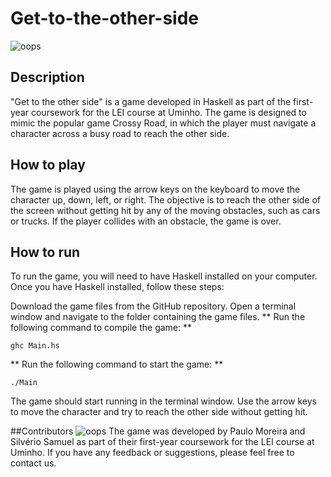 # Get-to-the-other-side
![oops](https://github.com/OVerdadeiroPaulo/Get-to-the-other-side/blob/main/src/bmps/banner/0030.bmp)
## Description
"Get to the other side" is a game developed in Haskell as part of the first-year coursework for the LEI course at Uminho. The game is designed to mimic the popular game Crossy Road, in which the player must navigate a character across a busy road to reach the other side.

## How to play
The game is played using the arrow keys on the keyboard to move the character up, down, left, or right. The objective is to reach the other side of the screen without getting hit by any of the moving obstacles, such as cars or trucks. If the player collides with an obstacle, the game is over.

## How to run
To run the game, you will need to have Haskell installed on your computer. Once you have Haskell installed, follow these steps:

Download the game files from the GitHub repository.
Open a terminal window and navigate to the folder containing the game files.
** Run the following command to compile the game: **

```` ghc Main.hs ````

** Run the following command to start the game: **

```` ./Main ````


The game should start running in the terminal window. Use the arrow keys to move the character and try to reach the other side without getting hit.

##Contributors
![oops](https://github.com/OVerdadeiroPaulo/Get-to-the-other-side/blob/main/src/bmps/ESTILO3/Morte/0018.png)
The game was developed by Paulo Moreira and Silvério Samuel as part of their first-year coursework for the LEI course at Uminho. If you have any feedback or suggestions, please feel free to contact us.
